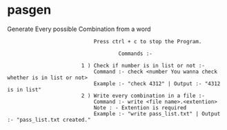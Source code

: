 # pasgen
Generate Every possible Combination from a word


                                Press ctrl + c to stop the Program.

                                        Commands :-

                            1 ) Check if number is in list or not :-
                                Command :- check <number You wanna check whether is in list or not>
                                Example :- "check 4312" | Output :- "4312 is in list"
                            2 ) Write every combination in a file :-
                                Command :- write <file name>.<extention>
                                Note : - Extention is required
                                Example :- "write pass_list.txt" | Output :- "pass_list.txt created."
